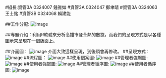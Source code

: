 #組長:資管3A 0324007 鍾雅如
#資管3A 0324047 鄭聿晴 
#資管3A 0324063 王士銘 
#資管3B 0324068 賴建能


##工作分配:
![image](https://github.com/0324007/oose_0324007/blob/master/未命名.png)


##專題介紹：利用R軟體來分析高雄市登革熱的數據，而我們的呈現方式是以各種圖示來呈現在一個版面上。

##介面圖：
![image](https://github.com/0324007/oose_0324007/blob/master/介面圖.png)
介面大致這樣呈現，到後頭會再修改。
##呈現方式：
![image](https://github.com/0324007/oose_0324007/blob/master/123.jpg)
##流程圖：
![image](https://github.com/0324007/oose_0324007/blob/master/流程圖.png)
##使用個案圖:
![image](https://github.com/0324007/oose_0324007/blob/master/使用個案圖.png)
##管理者強韌圖:
![image](https://github.com/0324007/oose_0324007/blob/master/管理者強韌圖.png)
##使用者強韌圖:
![image](https://github.com/0324007/oose_0324007/blob/master/使用者強韌圖.png)
##管理者循序圖:
![image](https://github.com/0324007/oose_0324007/blob/master/manger.jpg)
##使用者循序圖:
![image](https://github.com/0324007/oose_0324007/blob/master/user.jpg)

